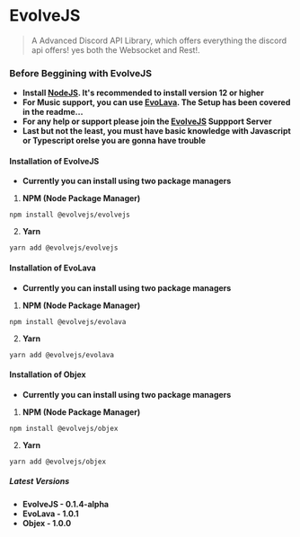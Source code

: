 # EvolveJS

> A Advanced Discord API Library, which offers everything the discord api offers! yes both the Websocket and Rest!.


<h3>Before Beggining with EvolveJS</h3>

- **Install [NodeJS](https://nodejs.org). It's recommended to install version 12 or higher**
- **For Music support, you can use [EvoLava](https://github.com/EvolveJS/EvoLava). The Setup has been covered in the readme...**
- **For any help or support please join the [EvolveJS](https://discord.gg/yzMr9RJ) Suppport Server**
- **Last but not the least, you must have basic knowledge with Javascript or Typescript orelse you are gonna have trouble**

<h4>Installation of EvolveJS</h4>

- **Currently you can install using two package managers**

1. **NPM (Node Package Manager)**
```shell
npm install @evolvejs/evolvejs
```

2. **Yarn**
```shell
yarn add @evolvejs/evolvejs
```

<h4>Installation of EvoLava</h4>

- **Currently you can install using two package managers**

1. **NPM (Node Package Manager)**
```shell
npm install @evolvejs/evolava
```

2. **Yarn**
```shell
yarn add @evolvejs/evolava
```

<h4>Installation of Objex</h4>

- **Currently you can install using two package managers**

1. **NPM (Node Package Manager)**
```shell
npm install @evolvejs/objex
```

2. **Yarn**
```shell
yarn add @evolvejs/objex
```

<h5>Latest Versions</h5>

- **EvolveJS - 0.1.4-alpha**
- **EvoLava - 1.0.1**
- **Objex - 1.0.0**